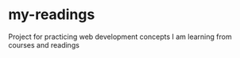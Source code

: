 # my-readings
Project for practicing web development concepts I am learning from courses and readings
